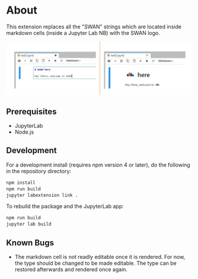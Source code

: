 # About

This extension replaces all the "SWAN" strings which are located inside markdown cells (inside a Jupyter Lab NB) with the SWAN logo.

![Screenshot image](snip.JPG)

## Prerequisites

- JupyterLab
- Node.js

## Development

For a development install (requires npm version 4 or later), do the following in the repository directory:

```bash
npm install
npm run build
jupyter labextension link .
```

To rebuild the package and the JupyterLab app:

```bash
npm run build
jupyter lab build
```

## Known Bugs

- The markdown cell is not readly editable once it is rendered. For now, the type should be changed to be made editable. The type can be restored afterwards and rendered once again.
